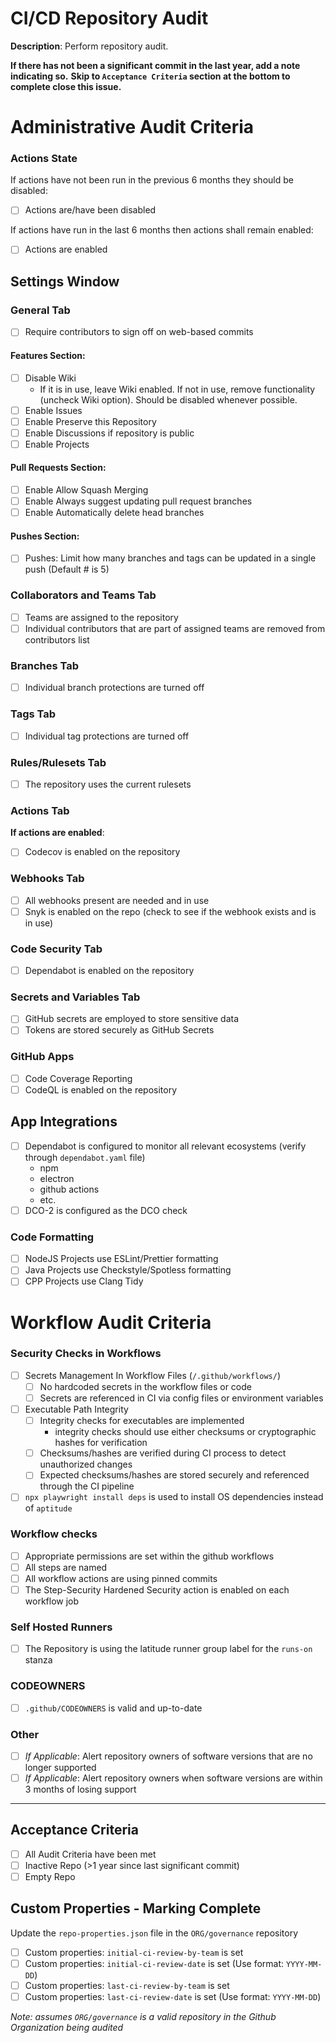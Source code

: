 # CI/CD Repository Audit

**Description**:
Perform repository audit.

**If there has not been a significant commit in the last year, add a note indicating so.**
**Skip to `Acceptance Criteria` section at the bottom to complete close this issue.**

# Administrative Audit Criteria

### Actions State
If actions have not been run in the previous 6 months they should be disabled:
- [ ] Actions are/have been disabled

If actions have run in the last 6 months then actions shall remain enabled:
- [ ] Actions are enabled

## Settings Window
### General Tab
- [ ] Require contributors to sign off on web-based commits

#### Features Section:
- [ ] Disable Wiki
  - If it is in use, leave Wiki enabled. If not in use, remove functionality (uncheck Wiki option). Should be disabled whenever possible.
- [ ] Enable Issues
- [ ] Enable Preserve this Repository
- [ ] Enable Discussions if repository is public
- [ ] Enable Projects
  
#### Pull Requests Section:
- [ ] Enable Allow Squash Merging
- [ ] Enable Always suggest updating pull request branches
- [ ] Enable Automatically delete head branches
 
#### Pushes Section:
- [ ] Pushes: Limit how many branches and tags can be updated in a single push (Default # is 5)

### Collaborators and Teams Tab
- [ ] Teams are assigned to the repository
- [ ] Individual contributors that are part of assigned teams are removed from contributors list

### Branches Tab
- [ ] Individual branch protections are turned off

### Tags Tab
- [ ] Individual tag protections are turned off

### Rules/Rulesets Tab
- [ ] The repository uses the current rulesets

### Actions Tab
**If actions are enabled**:
- [ ] Codecov is enabled on the repository

### Webhooks Tab
- [ ] All webhooks present are needed and in use
- [ ] Snyk is enabled on the repo (check to see if the webhook exists and is in use)

### Code Security Tab
- [ ] Dependabot is enabled on the repository

### Secrets and Variables Tab
- [ ] GitHub secrets are employed to store sensitive data
- [ ] Tokens are stored securely as GitHub Secrets

### GitHub Apps
- [ ] Code Coverage Reporting
- [ ] CodeQL is enabled on the repository

## App Integrations
- [ ] Dependabot is configured to monitor all relevant ecosystems (verify through `dependabot.yaml` file)
  - npm
  - electron
  - github actions
  - etc.
- [ ] DCO-2 is configured as the DCO check

### Code Formatting
  - [ ] NodeJS Projects use ESLint/Prettier formatting
  - [ ] Java Projects use Checkstyle/Spotless formatting
  - [ ] CPP Projects use Clang Tidy

# Workflow Audit Criteria

### Security Checks in Workflows
- [ ] Secrets Management In Workflow Files (`/.github/workflows/`)
  - [ ] No hardcoded secrets in the workflow files or code
  - [ ] Secrets are referenced in CI via config files or environment variables
- [ ] Executable Path Integrity
  - [ ] Integrity checks for executables are implemented
    - integrity checks should use either checksums or cryptographic hashes for verification
  - [ ] Checksums/hashes are verified during CI process to detect unauthorized changes
  - [ ] Expected checksums/hashes are stored securely and referenced through the CI pipeline
- [ ] `npx playwright install deps` is used to install OS dependencies instead of `aptitude`

### Workflow checks

- [ ] Appropriate permissions are set within the github workflows
- [ ] All steps are named
- [ ] All workflow actions are using pinned commits
- [ ] The Step-Security Hardened Security action is enabled on each workflow job

### Self Hosted Runners

- [ ] The Repository is using the latitude runner group label for the `runs-on` stanza

### CODEOWNERS

- [ ] `.github/CODEOWNERS` is valid and up-to-date

### Other

- [ ] *If Applicable*: Alert repository owners of software versions that are no longer supported
- [ ] *If Applicable*: Alert repository owners when software versions are within 3 months of losing support

---

## Acceptance Criteria

- [ ] All Audit Criteria have been met
- [ ] Inactive Repo (>1 year since last significant commit)
- [ ] Empty Repo

## Custom Properties - Marking Complete

Update the `repo-properties.json` file in the `ORG/governance` repository

- [ ] Custom properties: `initial-ci-review-by-team` is set
- [ ] Custom properties: `initial-ci-review-date` is set (Use format: `YYYY-MM-DD`)
- [ ] Custom properties: `last-ci-review-by-team` is set
- [ ] Custom properties: `last-ci-review-date` is set (Use format: `YYYY-MM-DD`)

*Note: assumes `ORG/governance` is a valid repository in the Github Organization being audited*
